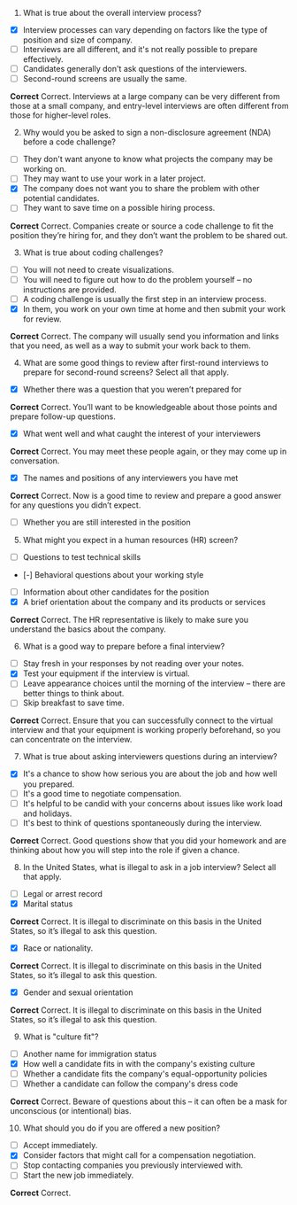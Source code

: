 1. What is true about the overall interview process?

- [x] Interview processes can vary depending on factors like the type of position and size of company.
- [ ] Interviews are all different, and it's not really possible to prepare effectively.
- [ ] Candidates generally don't ask questions of the interviewers.
- [ ] Second-round screens are usually the same.

**Correct**
Correct. Interviews at a large company can be very different from those at a small company, and entry-level interviews are often different from those for higher-level roles. 

2. Why would you be asked to sign a non-disclosure agreement (NDA) before a code challenge?

- [ ] They don't want anyone to know what projects the company may be working on.
- [ ] They may want to use your work in a later project.
- [x] The company does not want you to share the problem with other potential candidates.
- [ ] They want to save time on a possible hiring process.

**Correct**
Correct. Companies create or source a code challenge to fit the position they’re hiring for, and they don’t want the problem to be shared out. 

3. What is true about coding challenges?

- [ ] You will not need to create visualizations.
- [ ] You will need to figure out how to do the problem yourself – no instructions are provided.
- [ ] A coding challenge is usually the first step in an interview process.
- [x] In them, you work on your own time at home and then submit your work for review.

**Correct**
Correct. The company will usually send you information and links that you need, as well as a way to submit your work back to them. 

4. What are some good things to review after first-round interviews to prepare for second-round screens? Select all that apply.

- [x] Whether there was a question that you weren’t prepared for

**Correct**
Correct. You’ll want to be knowledgeable about those points and prepare follow-up questions.  

- [x] What went well and what caught the interest of your interviewers

**Correct**
Correct. You may meet these people again, or they may come up in conversation. 

- [x] The names and positions of any interviewers you have met

**Correct**
Correct. Now is a good time to review and prepare a good answer for any questions you didn’t expect. 

- [ ] Whether you are still interested in the position

5. What might you expect in a human resources (HR) screen?

- [ ] Questions to test technical skills
- [-] Behavioral questions about your working style
- [ ] Information about other candidates for the position
- [x] A brief orientation about the company and its products or services

**Correct**
Correct. The HR representative is likely to make sure you understand the basics about the company. 

6. What is a good way to prepare before a final interview?

- [ ] Stay fresh in your responses by not reading over your notes.
- [x] Test your equipment if the interview is virtual.
- [ ] Leave appearance choices until the morning of the interview – there are better things to think about.
- [ ] Skip breakfast to save time.

**Correct**
Correct. Ensure that you can successfully connect to the virtual interview and that your equipment is working properly beforehand, so you can concentrate on the interview. 

7. What is true about asking interviewers questions during an interview?

- [x] It's a chance to show how serious you are about the job and how well you prepared.
- [ ] It's a good time to negotiate compensation.
- [ ] It's helpful to be candid with your concerns about issues like work load and holidays.
- [ ] It's best to think of questions spontaneously during the interview.

**Correct**
Correct. Good questions show that you did your homework and are thinking about how you will step into the role if given a chance. 

8. In the United States, what is illegal to ask in a job interview? Select all that apply.

- [ ] Legal or arrest record
- [x] Marital status

**Correct**
Correct. It is illegal to discriminate on this basis in the United States, so it’s illegal to ask this question. 

- [x] Race or nationality.

**Correct**
Correct. It is illegal to discriminate on this basis in the United States, so it’s illegal to ask this question. 

- [x] Gender and sexual orientation

**Correct**
Correct. It is illegal to discriminate on this basis in the United States, so it’s illegal to ask this question. 

9. What is "culture fit"?

- [ ] Another name for immigration status
- [x] How well a candidate fits in with the company's existing culture
- [ ] Whether a candidate fits the company's equal-opportunity policies
- [ ] Whether a candidate can follow the company's dress code

**Correct**
Correct. Beware of questions about this – it can often be a mask for unconscious (or intentional) bias. 

10. What should you do if you are offered a new position?

- [ ] Accept immediately.
- [x] Consider factors that might call for a compensation negotiation.
- [ ] Stop contacting companies you previously interviewed with.
- [ ] Start the new job immediately.

**Correct**
Correct.